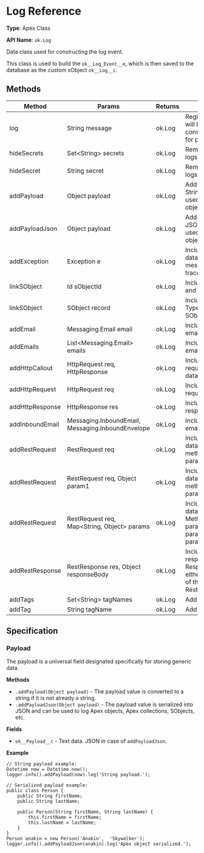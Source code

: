 # Log Reference

**Type**: Apex Class

**API Name**: `ok.Log`

Data class used for constructing the log event.

This class is used to build the `ok__Log_Event__e`, which is then saved to the
database as the custom sObject `ok__Log__c`.

## Methods

| Method          | Params                                            | Returns | Description                                                                                                         |
| --------------- | ------------------------------------------------- | ------- | ------------------------------------------------------------------------------------------------------------------- |
| log             | String message                                    | ok.Log  | Registers the log. Log will be printed to console and prepared for publishing.                                      |
| hideSecrets     | Set<String\> secrets                              | ok.Log  | Removes secrets from logs.                                                                                          |
| hideSecret      | String secret                                     | ok.Log  | Removes secret from logs.                                                                                           |
| addPayload      | Object payload                                    | ok.Log  | Add data. String.valueOf will be used to stringify the object.                                                      |
| addPayloadJson  | Object payload                                    | ok.Log  | Add data. JSON.serialize will be used to serialize the object.                                                      |
| addException    | Exception e                                       | ok.Log  | Includes exception data, exception message and stack trace.                                                         |
| linkSObject     | Id sObjectId                                      | ok.Log  | Includes SObject ID and Type in the log.                                                                            |
| linkSObject     | SObject record                                    | ok.Log  | Includes SObject ID, Type and serialized SObject.                                                                   |
| addEmail        | Messaging.Email email                             | ok.Log  | Includes outbound email data.                                                                                       |
| addEmails       | List<Messaging.Email\> emails                     | ok.Log  | Includes outbound email data.                                                                                       |
| addHttpCallout  | HttpRequest req, HttpResponse                     | ok.Log  | Includes HTTP request and response data.                                                                            |
| addHttpRequest  | HttpRequest req                                   | ok.Log  | Includes HTTP request data.                                                                                         |
| addHttpResponse | HttpResponse res                                  | ok.Log  | Includes HTTP response data.                                                                                        |
| addInboundEmail | Messaging.InboundEmail, Messaging.InboundEnvelope | ok.Log  | Includes inbound email data.                                                                                        |
| addRestRequest  | RestRequest req                                   | ok.Log  | Includes REST request data. Use if the REST method is without parameters.                                           |
| addRestRequest  | RestRequest req, Object param1                    | ok.Log  | Includes REST request data. Use if the REST method has one parameter.                                               |
| addRestRequest  | RestRequest req, Map<String, Object> params       | ok.Log  | Includes REST request data. Use if the REST Method has multiple parameters. Map parameter values by parameter name. |
| addRestResponse | RestResponse res, Object responseBody             | ok.Log  | Includes REST response data. Response body is either the return value of the method or RestContext.response.        |
| addTags         | Set<String\> tagNames                             | ok.Log  | Add tags to a log.                                                                                                  |
| addTag          | String tagName                                    | ok.Log  | Add tag to a log.                                                                                                   |

## Specification

### Payload

The payload is a universal field designated specifically for storing generic
data.

**Methods**

-   `.addPayload(Object payload)` - The payload value is converted to a string
    if it is not already a string.
-   `.addPayloadJson(Object payload)` - The payload value is serialized into
    JSON and can be used to log Apex objects, Apex collections, SObjects, etc.

**Fields**

-   `ok__Payload__c` - Text data. JSON in case of `addPayloadJson`.

**Example**

```apex
// String payload example:
Datetime now = Datetime.now();
logger.info().addPayload(now).log('String payload.');

// Serialized payload example:
public class Person {
    public String firstName;
    public String lastName;

    public Person(String firstName, String lastName) {
        this.firstName = firstName;
        this.lastName = lastName;
    }
}
Person anakin = new Person('Anakin',  'Skywalker');
logger.info().addPayloadJson(anakin).log('Apex object serialized.');
```
